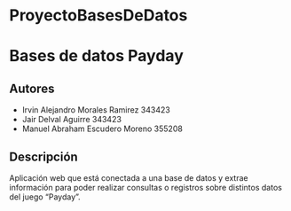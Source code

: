 # ProyectoBasesDeDatos
# Bases de datos Payday

## Autores
- Irvin Alejandro Morales Ramirez 343423
- Jair Delval Aguirre 343423
- Manuel Abraham Escudero Moreno 355208

## Descripción 
Aplicación web que está conectada a una base de datos y extrae información para poder realizar consultas o registros sobre distintos datos del juego “Payday”.



